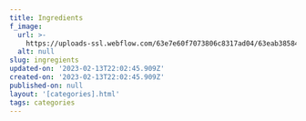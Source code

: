 ```yaml
---
title: Ingredients
f_image:
  url: >-
    https://uploads-ssl.webflow.com/63e7e60f7073806c8317ad04/63eab38584061e17d1aa2e69_OWEzYw.png
  alt: null
slug: ingregients
updated-on: '2023-02-13T22:02:45.909Z'
created-on: '2023-02-13T22:02:45.909Z'
published-on: null
layout: '[categories].html'
tags: categories
---
```



